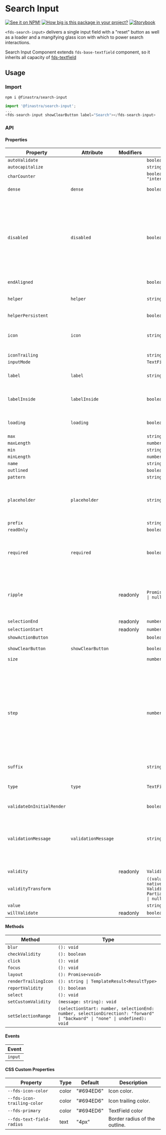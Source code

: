 # Search Input

[![See it on NPM!](https://img.shields.io/npm/v/@finastra/search-input?style=for-the-badge)](https://www.npmjs.com/package/@finastra/search-input)
[![How big is this package in your project?](https://img.shields.io/bundlephobia/minzip/@finastra/search-input?style=for-the-badge)](https://bundlephobia.com/result?p=@finastra/search-input)
[![Storybook](https://shields.io/badge/-Play%20with%20this%20web%20component-2a0481?logo=storybook&style=for-the-badge)](https://finastra.github.io/finastra-design-system/?path=/story/forms-search-input--default-story)

`<fds-search-input>` delivers a single input field with a "reset" button as well as a loader and a mangifying glass icon with which to power search interactions.

Search Input Component extends `fds-base-textfield` component, so it inherits all capacity of [fds-textfield](https://github.com/Finastra/finastra-design-system/blob/main/libs/web-components/textfield/README.md)

## Usage

### Import

```
npm i @finastra/search-input
```

```ts
import '@finastra/search-input';
...
<fds-search-input showClearButton label="Search"></fds-search-input>
```

### API

<!-- DOC -->

#### Properties

| Property                  | Attribute           | Modifiers | Type                                                                                 | Default      | Description                                                                                                                                                           |
| ------------------------- | ------------------- | --------- | ------------------------------------------------------------------------------------ | ------------ | --------------------------------------------------------------------------------------------------------------------------------------------------------------------- |
| `autoValidate`            |                     |           | `boolean`                                                                            |              |                                                                                                                                                                       |
| `autocapitalize`          |                     |           | `string`                                                                             |              |                                                                                                                                                                       |
| `charCounter`             |                     |           | `boolean \| "external" \| "internal"`                                                |              |                                                                                                                                                                       |
| `dense`                   | `dense`             |           | `boolean`                                                                            | false        | Smaller text field size.                                                                                                                                              |
| `disabled`                | `disabled`          |           | `boolean`                                                                            | false        | Disabled state for the component. When `disabled` is set to `true`, the<br />component will not be added to form submission.                                          |
| `endAligned`              |                     |           | `boolean`                                                                            |              |                                                                                                                                                                       |
| `helper`                  | `helper`            |           | `string`                                                                             | ""           | Helper text to display below the input.                                                                                                                               |
| `helperPersistent`        |                     |           | `boolean`                                                                            |              |                                                                                                                                                                       |
| `icon`                    | `icon`              |           | `string`                                                                             | "search"     | Leading icon to display in input. See `fds-icon`.                                                                                                                     |
| `iconTrailing`            |                     |           | `string`                                                                             |              |                                                                                                                                                                       |
| `inputMode`               |                     |           | `TextFieldInputMode`                                                                 |              |                                                                                                                                                                       |
| `label`                   | `label`             |           | `string`                                                                             | ""           | Sets floating label value.                                                                                                                                            |
| `labelInside`             | `labelInside`       |           | `boolean`                                                                            | false        | Is the label included in the text field.                                                                                                                              |
| `loading`                 | `loading`           |           | `boolean`                                                                            | false        | Display searchInput loader.                                                                                                                                           |
| `max`                     |                     |           | `string \| number`                                                                   |              |                                                                                                                                                                       |
| `maxLength`               |                     |           | `number`                                                                             |              |                                                                                                                                                                       |
| `min`                     |                     |           | `string \| number`                                                                   |              |                                                                                                                                                                       |
| `minLength`               |                     |           | `number`                                                                             |              |                                                                                                                                                                       |
| `name`                    |                     |           | `string`                                                                             |              |                                                                                                                                                                       |
| `outlined`                |                     |           | `boolean`                                                                            |              |                                                                                                                                                                       |
| `pattern`                 |                     |           | `string`                                                                             |              |                                                                                                                                                                       |
| `placeholder`             | `placeholder`       |           | `string`                                                                             | "Search ..." | Sets placeholder value displayed when input is empty.                                                                                                                 |
| `prefix`                  |                     |           | `string`                                                                             |              |                                                                                                                                                                       |
| `readOnly`                |                     |           | `boolean`                                                                            |              |                                                                                                                                                                       |
| `required`                | `required`          |           | `boolean`                                                                            | false        | Displays error state if value is empty and input is blurred.                                                                                                          |
| `ripple`                  |                     | readonly  | `Promise<RippleInterface \| null> \| undefined`                                      |              | Implement ripple getter for Ripple integration with mwc-formfield                                                                                                     |
| `selectionEnd`            |                     | readonly  | `number \| null`                                                                     |              |                                                                                                                                                                       |
| `selectionStart`          |                     | readonly  | `number \| null`                                                                     |              |                                                                                                                                                                       |
| `showActionButton`        |                     |           | `boolean`                                                                            | false        |                                                                                                                                                                       |
| `showClearButton`         | `showClearButton`   |           | `boolean`                                                                            | false        | Show clear button.                                                                                                                                                    |
| `size`                    |                     |           | `number \| null`                                                                     |              |                                                                                                                                                                       |
| `step`                    |                     |           | `number \| "any" \| null`                                                            |              | step can be a number or the keyword "any".<br /><br />Use `String` typing to pass down the value as a string and let the native<br />input cast internally as needed. |
| `suffix`                  |                     |           | `string`                                                                             |              |                                                                                                                                                                       |
| `type`                    | `type`              |           | `TextFieldType`                                                                      | ""           | A string specifying the type of control to render.                                                                                                                    |
| `validateOnInitialRender` |                     |           | `boolean`                                                                            |              |                                                                                                                                                                       |
| `validationMessage`       | `validationMessage` |           | `string`                                                                             | ""           | Message to show in the error color when the textfield is invalid. (Helper text will not be visible)                                                                   |
| `validity`                |                     | readonly  | `ValidityState`                                                                      |              |                                                                                                                                                                       |
| `validityTransform`       |                     |           | `((value: string, nativeValidity: ValidityState) => Partial<ValidityState>) \| null` |              |                                                                                                                                                                       |
| `value`                   |                     |           | `string`                                                                             |              |                                                                                                                                                                       |
| `willValidate`            |                     | readonly  | `boolean`                                                                            |              |                                                                                                                                                                       |

#### Methods

| Method               | Type                                                                                                                        |
| -------------------- | --------------------------------------------------------------------------------------------------------------------------- |
| `blur`               | `(): void`                                                                                                                  |
| `checkValidity`      | `(): boolean`                                                                                                               |
| `click`              | `(): void`                                                                                                                  |
| `focus`              | `(): void`                                                                                                                  |
| `layout`             | `(): Promise<void>`                                                                                                         |
| `renderTrailingIcon` | `(): string \| TemplateResult<ResultType>`                                                                                  |
| `reportValidity`     | `(): boolean`                                                                                                               |
| `select`             | `(): void`                                                                                                                  |
| `setCustomValidity`  | `(message: string): void`                                                                                                   |
| `setSelectionRange`  | `(selectionStart: number, selectionEnd: number, selectionDirection?: "forward" \| "backward" \| "none" \| undefined): void` |

#### Events

| Event   |
| ------- |
| `input` |

#### CSS Custom Properties

| Property                    | Type  | Default   | Description                   |
| --------------------------- | ----- | --------- | ----------------------------- |
| `--fds-icon-color`          | color | "#694ED6" | Icon color.                   |
| `--fds-icon-trailing-color` | color | "#694ED6" | Icon trailing color.          |
| `--fds-primary`             | color | "#694ED6" | TextField color               |
| `--fds-text-field-radius`   | text  | "4px"     | Border radius of the outline. |

<!-- /DOC -->
